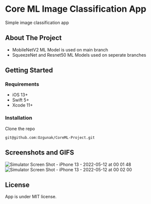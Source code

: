 # Core ML Image Classification App

Simple image classification app


## About The Project

- MobileNetV2 ML Model is used on main branch
- SqueezeNet and Resnet50 ML Models used on seperate branches

## Getting Started

### Requirements

* iOS 13+
* Swift 5+
* Xcode 11+

### Installation
Clone the repo
```
git@github.com:Ozgunak/CoreML-Project.git
```



## Screenshots and GIFS

![Simulator Screen Shot - iPhone 13 - 2022-05-12 at 00 01 48](https://user-images.githubusercontent.com/64470656/167947077-a034ece8-e199-4e0c-a6a0-99491c8aee56.png)
![Simulator Screen Shot - iPhone 13 - 2022-05-12 at 00 02 00](https://user-images.githubusercontent.com/64470656/167947092-49deb024-2bba-4fcb-8f6a-3f3b34755e4e.png)

## License

App is under MIT license.
